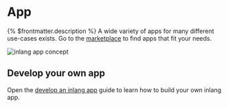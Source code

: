 # App

{% $frontmatter.description %} A wide variety of apps for many different use-cases exists. Go to the [marketplace](/marketplace) to find apps that fit your needs.

![inlang app concept](https://cdn.jsdelivr.net/gh/inlang/monorepo/inlang/documentation/assets/app.jpg)

## Develop your own app

Open the [develop an inlang app](/documentation/develop-app) guide to learn how to build your own inlang app.
